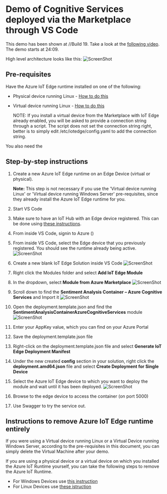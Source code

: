 # Demo of Cognitive Services deployed via the Marketplace through VS Code

This demo has been shown at //Build 19. Take a look at the [following video](https://mybuild.techcommunity.microsoft.com/sessions/77054?source=sessions#top-anchor). The demo starts at 24:09.

High level architecture looks like this:
![ScreenShot](Images/EdgeArchitecture.png)


## Pre-requisites

Have the Azure IoT Edge runtime installed on one of the following:
- Physical device running Linux - [How to do this](https://docs.microsoft.com/en-us/azure/iot-edge/how-to-install-iot-edge-linux)
- Virtual device running Linux - [How to do this](https://docs.microsoft.com/en-us/azure/iot-edge/how-to-install-iot-edge-ubuntuvm)

	NOTE: If you install a virtual device from the Marketplace with IoT Edge already enabled, you will be asked to provide a connection string through a script. The script does not set the connection string right, better is to simply edit /etc/iotedge/config.yaml to add the connection string.

You also need the 

## Step-by-step instructions
1) Create a new Azure IoT Edge runtime on an Edge Device (virtual or physical).

	**Note:** This step is not necessary if you use the 'Virtual device running Linux' or 'Virtual device running Windows Server' pre-requisites, since they already install the Azure IoT Edge runtime for you.
1) Start VS Code
1) Make sure to have an IoT Hub with an Edge device registered. This can be done using [these instructions](https://docs.microsoft.com/en-us/azure/iot-edge/how-to-register-device-vscode).
1) From inside VS Code, signin to Azure ()
1) From inside VS Code, select the Edge device that you previously registered. You should see the runtime already being active.
![ScreenShot](Images/IoTEdge-CS-via-MarketPlace-ListModules.png)
1) Create a new blank IoT Edge Solution inside VS Code
![ScreenShot](Images/IoTEdge-CS-via-MarketPlace-NewBlankEdgeSolution.png)
1) Right click the Modules folder and select **Add IoT Edge Module**
1) In the dropdown, select **Module from Azure Marketplace**
![ScreenShot](Images/IoTEdge-CS-via-MarketPlace-SelectModule.png)
1) Scroll down to find the **Sentiment Analysis Container – Azure Cognitive Services** and Import it
![ScreenShot](Images/IoTEdge-CS-Select-Sentimental-Analysis-Container.png)
1) Open the deployment.template.json and find the **SentimentAnalysisContainerAzureCognitiveServices** module
![ScreenShot](Images/IoTEdge-CS-DeploymentTemplate.png)
1) Enter your AppKey value, which you can find on your Azure Portal
1) Save the deployment.template.json file
1) Right-click on the deployment.template.json file and select **Generate IoT Edge Deployment Manifest**
1) Under the new created **config** section in your solution, right click the **deployment.amd64.json** file and select **Create Deployment for Single Device**
1) Select the Azure IoT Edge device to which you want to deploy the module and wait until it has been deployed.
![ScreenShot](Images/IoTEdge-CS-via-MarketPlace-DeployedModule.png)
1) Browse to the edge device to access the container (on port 5000)
1) Use Swagger to try the service out.   

## Instructions to remove Azure IoT Edge runtime entirely
If you were using a Virtual device running Linux or a Virtual Device running Windows Server, according to the pre-requisites in this document, you can simply delete the Virtual Machine after your demo.

If you are using a physical device or a virtual device on which you installed the Azure IoT Runtime yourself, you can take the following steps to remove the Azure IoT Runtime.

- For Windows Devices use [this instruction](https://docs.microsoft.com/en-us/azure/iot-edge/how-to-install-iot-edge-windows#uninstall-iot-edge)
- For Linux Devices use [these istruction](https://docs.microsoft.com/en-us/azure/iot-edge/how-to-install-iot-edge-windows#uninstall-iot-edge)

